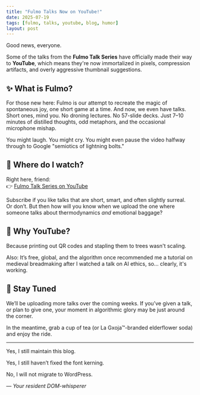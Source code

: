 ```yaml
---
title: "Fulmo Talks Now on YouTube!"
date: 2025-07-19
tags: [fulmo, talks, youtube, blog, humor]
layout: post
---
```


Good news, everyone.

Some of the talks from the **Fulmo Talk Series** have officially made their way to **YouTube**, which means they're now immortalized in pixels, compression artifacts, and overly aggressive thumbnail suggestions.

## ✨ What is Fulmo?

For those new here: Fulmo is our attempt to recreate the magic of spontaneous joy, one short game at a time. And now, we even have talks. Short ones, mind you. No droning lectures. No 57-slide decks. Just 7–10 minutes of distilled thoughts, odd metaphors, and the occasional microphone mishap.

You might laugh. You might cry. You might even pause the video halfway through to Google "semiotics of lightning bolts."

## 🎥 Where do I watch?

Right here, friend:  
👉 [Fulmo Talk Series on YouTube](https://delphicventurescode.github.io/talks/)

Subscribe if you like talks that are short, smart, and often slightly surreal.  
Or don’t. But then how will you know when we upload the one where someone talks about thermodynamics *and* emotional baggage?

## 🤔 Why YouTube?

Because printing out QR codes and stapling them to trees wasn't scaling.

Also: It’s free, global, and the algorithm once recommended me a tutorial on medieval breadmaking after I watched a talk on AI ethics, so… clearly, it's working.

## 📌 Stay Tuned

We’ll be uploading more talks over the coming weeks. If you’ve given a talk, or plan to give one, your moment in algorithmic glory may be just around the corner.

In the meantime, grab a cup of tea (or La Gxoja™-branded elderflower soda) and enjoy the ride.

---

Yes, I still maintain this blog.

Yes, I still haven’t fixed the font kerning.

No, I will not migrate to WordPress.

— *Your resident DOM-whisperer*
